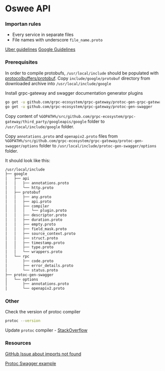 # Oswee API

### Importan rules

- Every service in separate files
- File names with underscore `file_name.proto`

[Uber guidelines](https://github.com/uber/prototool/blob/dev/style/README.md#directory-structure)
[Google Guidelines](https://cloud.google.com/apis/design/versioning)


### Prerequisites

In order to compile protobufs, `/usr/local/include` should be populated with [protocolbuffers/protobuf](https://github.com/protocolbuffers/protobuf/releases/download/v3.9.1/protoc-3.9.1-linux-x86_64.zip).
Copy `include/google/protobuf` directory from downloaded archive into `/usr/local/include/google`


Install grpc-gateway and swagger documentation generator plugins

```sh
go get -u github.com/grpc-ecosystem/grpc-gateway/protoc-gen-grpc-gateway
go get -u github.com/grpc-ecosystem/grpc-gateway/protoc-gen-swagger
```

Copy content of `%GOPATH%/src/github.com/grpc-ecosystem/grpc-gateway/third_party/googleapis/google` folder to `/usr/local/include/google` folder.

Copy `annotations.proto` and `openapiv2.proto` files from `%GOPATH%/src/github.com/grpc-ecosystem/grpc-gateway/protoc-gen-swagger/options` folder to `/usr/local/include/protoc-gen-swagger/options` folder.

It should look like this:

```sh
/usr/local/include
├── google
│   ├── api
│   │   ├── annotations.proto
│   │   └── http.proto
│   ├── protobuf
│   │   ├── any.proto
│   │   ├── api.proto
│   │   ├── compiler
│   │   │   └── plugin.proto
│   │   ├── descriptor.proto
│   │   ├── duration.proto
│   │   ├── empty.proto
│   │   ├── field_mask.proto
│   │   ├── source_context.proto
│   │   ├── struct.proto
│   │   ├── timestamp.proto
│   │   ├── type.proto
│   │   └── wrappers.proto
│   └── rpc
│       ├── code.proto
│       ├── error_details.proto
│       └── status.proto
├── protoc-gen-swagger
│   └── options
│       ├── annotations.proto
│       └── openapiv2.proto
```

### Other

Check the version of protoc compiler

```sh
protoc --version
```

Update `protoc` compiler - [StackOverflow](https://stackoverflow.com/a/57776284/6651080)

### Resources

[GitHub Issue about imports not found](https://github.com/grpc-ecosystem/grpc-gateway/issues/574#issuecomment-376018797)

[Protoc Swagger example](https://github.com/grpc-ecosystem/grpc-gateway/blob/master/examples/proto/examplepb/a_bit_of_everything.proto)
